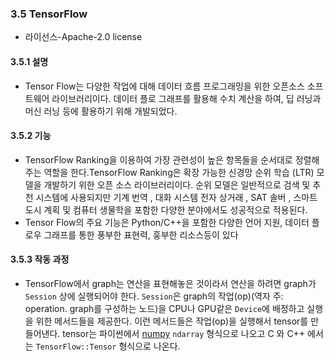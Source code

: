 ### 3.5 TensorFlow

* 라이선스-Apache-2.0 license

#### 3.5.1 설명

* Tensor Flow는 다양한 작업에 대해 데이터 흐름 프로그래밍을 위한 오픈소스 소프트웨어 라이브러리이다. 데이터 플로 	그래프를 활용해 수치 계산을 하여, 딥 러닝과 머신 러닝 등에 활용하기 위해 개발되었다. 

#### 3.5.2 기능

*	TensorFlow Ranking을 이용하여 가장 관련성이 높은 항목들을 순서대로 정렬해주는 역할을 한다.TensorFlow Ranking은 확장 가능한 신경망 순위 학습 (LTR) 모델을 개발하기 위한 오픈 소스 라이브러리이다. 순위 모델은 일반적으로 검색 및 추천 시스템에 사용되지만 기계 번역 , 대화 시스템 전자 상거래 , SAT 솔버 , 스마트 도시 계획 및 컴퓨터 생물학을 포함한 다양한 분야에서도 성공적으로 적용된다.
*	Tensor Flow의 주요 기능은 Python/C++을 포함한 다양한 언어 지원, 데이터 플로우 그래프를 통한 풍부한 표현력, 훙부한 리소스등이 있다

#### 3.5.3 작동 과정

*	TensorFlow에서 graph는 연산을 표현해놓은 것이라서 연산을 하려면 graph가 `Session` 상에 실행되어야 한다. `Session`은 graph의 작업(op)(역자 주: operation. graph를 구성하는 노드)을 CPU나 GPU같은 `Device`에 배정하고 실행을 위한 메서드들을 제공한다. 이런 메서드들은 작업(op)을 실행해서 tensor를 만들어낸다. tensor는 파이썬에서 [numpy](http://www.numpy.org/) `ndarray` 형식으로 나오고 C 와 C++ 에서는 `TensorFlow::Tensor` 형식으로 나온다.
